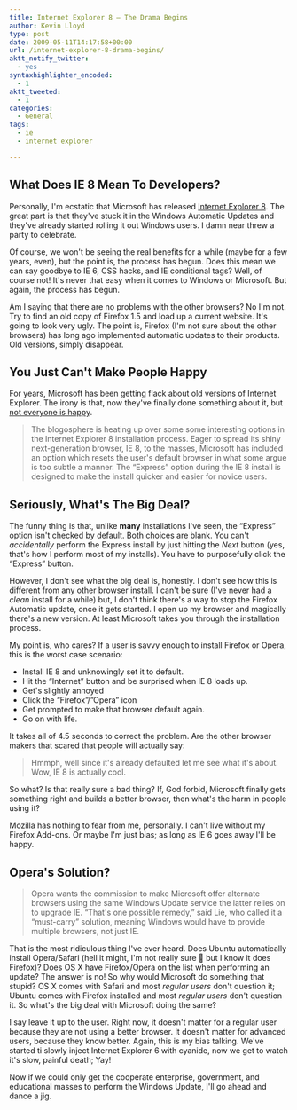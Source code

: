```yaml
---
title: Internet Explorer 8 – The Drama Begins
author: Kevin Lloyd
type: post
date: 2009-05-11T14:17:58+00:00
url: /internet-explorer-8-drama-begins/
aktt_notify_twitter:
  - yes
syntaxhighlighter_encoded:
  - 1
aktt_tweeted:
  - 1
categories:
  - General
tags:
  - ie
  - internet explorer

---
```

## What Does IE 8 Mean To Developers?

Personally, I'm ecstatic that Microsoft has released [Internet Explorer 8][1]. The great part is that they've stuck it in the Windows Automatic Updates and they've already started rolling it out Windows users. I damn near threw a party to celebrate.

Of course, we won't be seeing the real benefits for a while (maybe for a few years, even), but the point is, the process has begun. Does this mean we can say goodbye to IE 6, CSS hacks, and IE conditional tags? Well, of course not! It's never that easy when it comes to Windows or Microsoft. But again, the process has begun.

Am I saying that there are no problems with the other browsers? No I'm not. Try to find an old copy of Firefox 1.5 and load up a current website. It's going to look very ugly. The point is, Firefox (I'm not sure about the other browsers) has long ago implemented automatic updates to their products. Old versions, simply disappear.

## You Just Can't Make People Happy

For years, Microsoft has been getting flack about old versions of Internet Explorer. The irony is that, now they've finally done something about it, but [not everyone is happy][2].

> The blogosphere is heating up over some some interesting options in the Internet Explorer 8 installation process. Eager to spread its shiny next-generation browser, IE 8, to the masses, Microsoft has included an option which resets the user's default browser in what some argue is too subtle a manner. The &#8220;Express&#8221; option during the IE 8 install is designed to make the install quicker and easier for novice users.

## Seriously, What's The Big Deal?

The funny thing is that, unlike **many** installations I've seen, the &#8220;Express&#8221; option isn't checked by default. Both choices are blank. You can't _accidentally_ perform the Express install by just hitting the _Next_ button (yes, that's how I perform most of my installs). You have to purposefully click the &#8220;Express&#8221; button.

However, I don't see what the big deal is, honestly. I don't see how this is different from any other browser install. I can't be sure (I've never had a _clean_ install for a while) but, I don't think there's a way to stop the Firefox Automatic update, once it gets started. I open up my browser and magically there's a new version. At least Microsoft takes you through the installation process.

My point is, who cares? If a user is savvy enough to install Firefox or Opera, this is the worst case scenario:

  * Install IE 8 and unknowingly set it to default.
  * Hit the &#8220;Internet&#8221; button and be surprised when IE 8 loads up.
  * Get's slightly annoyed
  * Click the &#8220;Firefox&#8221;/&#8221;Opera&#8221; icon
  * Get prompted to make that browser default again.
  * Go on with life.

It takes all of 4.5 seconds to correct the problem. Are the other browser makers that scared that people will actually say:

> Hmmph, well since it's already defaulted let me see what it's about. Wow, IE 8 is actually cool.

So what? Is that really sure a bad thing? If, God forbid, Microsoft finally gets something right and builds a better browser, then what's the harm in people using it?

Mozilla has nothing to fear from me, personally. I can't live without my Firefox Add-ons. Or maybe I'm just bias; as long as IE 6 goes away I'll be happy.

## Opera's Solution?

> Opera wants the commission to make Microsoft offer alternate browsers using the same Windows Update service the latter relies on to upgrade IE. &#8220;That's one possible remedy,&#8221; said Lie, who called it a &#8220;must-carry&#8221; solution, meaning Windows would have to provide multiple browsers, not just IE.

That is the most ridiculous thing I've ever heard. Does Ubuntu automatically install Opera/Safari (hell it might, I'm not really sure 🙂 but I know it does Firefox)? Does OS X have Firefox/Opera on the list when performing an update? The answer is no! So why would Microsoft do something that stupid? OS X comes with Safari and most _regular users_ don't question it; Ubuntu comes with Firefox installed and most _regular users_ don't question it. So what's the big deal with Microsoft doing the same?

I say leave it up to the user. Right now, it doesn't matter for a regular user because they are not using a better browser. It doesn't matter for advanced users, because they know better. Again, this is my bias talking. We've started ti slowly inject Internet Explorer 6 with cyanide, now we get to watch it's slow, painful death; Yay!

Now if we could only get the cooperate enterprise, government, and educational masses to perform the Windows Update, I'll go ahead and dance a jig.

 [1]: http://www.microsoft.com/windows/Internet-explorer/default.aspx
 [2]: http://www.computerworld.com/action/article.do?command=viewArticleBasic&articleId=9132732&intsrc=news_ts_head